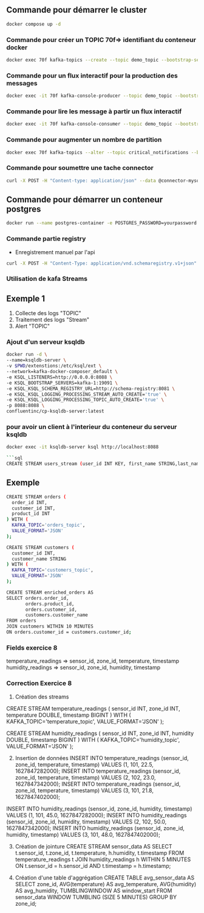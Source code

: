 ## Commande pour démarrer le cluster
```bash
docker compose up -d
```

### Commande pour créer un TOPIC 70f=> identifiant du conteneur docker
```bash
docker exec 70f kafka-topics --create --topic demo_topic --bootstrap-server localhost:9092 --partitions 1 --replication-factor 1
```

### Commande pour un flux interactif pour la production des messages
```bash
docker exec -it 70f kafka-console-producer --topic demo_topic --bootstrap-server localhost:9092 
```


### Commande pour lire les message à partir un flux interactif 
```bash
docker exec -it 70f kafka-console-consumer --topic demo_topic --bootstrap-server localhost:9092 
```


### Commande pour augmenter un nombre de partition
```bash
docker exec 70f kafka-topics --alter --topic critical_notifications --bootstrap-server localhost:9092 --partitions 3
```

### Commande pour soumettre une tache connector
```bash
curl -X POST -H "Content-type: application/json" --data @connector-mysql.json http://localhost:8083/connectors
```

## Commande pour démarrer un conteneur postgres
```bash
docker run --name postgres-container -e POSTGRES_PASSWORD=yourpassword -p 5432:5432 -d --network kafka-docker-composer_default postgres
```


### Commande partie registry
- Enregistrement manuel par l'api
```bash
curl -X POST -H "Content-Type: application/vnd.schemaregistry.v1+json" --data @user.json http://localhost:8081/subjects/user-value/versions
```


### Utilisation de kafa Streams
## Exemple 1
1. Collecte des logs "TOPIC"
2. Traitement des logs "Stream"
3. Alert "TOPIC"

### Ajout d'un serveur ksqldb

```bash
docker run -d \
--name=ksqldb-server \
-v $PWD/extenstions:/etc/ksql/ext \
--network=kafka-docker-composer_default \
-e KSQL_LISTENERS=http://0.0.0.0:8088 \
-e KSQL_BOOTSTRAP_SERVERS=kafka-1:19091 \
-e KSQL_KSQL_SCHEMA_REGISTRY_URL=http://schema-registry:8081 \
-e KSQL_KSQL_LOGGING_PROCESSING_STREAM_AUTO_CREATE='true' \
-e KSQL_KSQL_LOGGING_PROCESSING_TOPIC_AUTO_CREATE='true' \
-p 8088:8088 \
confluentinc/cp-ksqldb-server:latest
```

### pour avoir un client à l'interieur du conteneur du serveur ksqldb
```bash
docker exec -it ksqldb-server ksql http://localhost:8088

```sql
CREATE STREAM users_stream (user_id INT KEY, first_name STRING,last_name STRING,email STRING) WITH (kafka_topic='users',value_format='JSON',partitions=4);
````

## Exemple 
```bash
CREATE STREAM orders (
  order_id INT,
  customer_id INT,
  product_id INT
) WITH (
  KAFKA_TOPIC='orders_topic',
  VALUE_FORMAT='JSON'
);

CREATE STREAM customers (
  customer_id INT,
  customer_name STRING
) WITH (
  KAFKA_TOPIC='customers_topic',
  VALUE_FORMAT='JSON'
);

CREATE STREAM enriched_orders AS
SELECT orders.order_id,
       orders.product_id,
       orders.customer_id,
       customers.customer_name
FROM orders
JOIN customers WITHIN 10 MINUTES
ON orders.customer_id = customers.customer_id;
```

### Fields exercice 8

temperature_readings => sensor_id, zone_id, temperature, timestamp
humidity_readings => sensor_id, zone_id, humidity, timestamp


### Correction Exercice 8

1. Création des streams

CREATE STREAM temperature_readings (
  sensor_id INT,
  zone_id INT,
  temperature DOUBLE,
  timestamp BIGINT
) WITH (
  KAFKA_TOPIC='temperature_topic',
  VALUE_FORMAT='JSON'
);

CREATE STREAM humidity_readings (
  sensor_id INT,
  zone_id INT,
  humidity DOUBLE,
  timestamp BIGINT
) WITH (
  KAFKA_TOPIC='humidity_topic',
  VALUE_FORMAT='JSON'
);

2. Insertion de données
INSERT INTO temperature_readings (sensor_id, zone_id, temperature, timestamp) VALUES (1, 101, 22.5, 1627847282000);
INSERT INTO temperature_readings (sensor_id, zone_id, temperature, timestamp) VALUES (2, 102, 23.0, 1627847342000);
INSERT INTO temperature_readings (sensor_id, zone_id, temperature, timestamp) VALUES (3, 101, 21.8, 1627847402000);

INSERT INTO humidity_readings (sensor_id, zone_id, humidity, timestamp) VALUES (1, 101, 45.0, 1627847282000);
INSERT INTO humidity_readings (sensor_id, zone_id, humidity, timestamp) VALUES (2, 102, 50.0, 1627847342000);
INSERT INTO humidity_readings (sensor_id, zone_id, humidity, timestamp) VALUES (3, 101, 48.0, 1627847402000);

3. Création de jointure
CREATE STREAM sensor_data AS
SELECT t.sensor_id,
       t.zone_id,
       t.temperature,
       h.humidity,
       t.timestamp
FROM temperature_readings t
JOIN humidity_readings h WITHIN 5 MINUTES
ON t.sensor_id = h.sensor_id
AND t.timestamp = h.timestamp;

4. Création d'une table d'aggrégation
CREATE TABLE avg_sensor_data AS
SELECT zone_id,
       AVG(temperature) AS avg_temperature,
       AVG(humidity) AS avg_humidity,
       TUMBLINGWINDOW AS window_start
FROM sensor_data
WINDOW TUMBLING (SIZE 5 MINUTES)
GROUP BY zone_id;